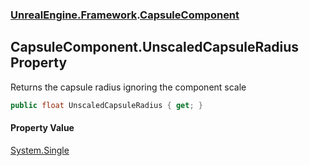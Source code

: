 ### [UnrealEngine.Framework](UnrealEngine_Framework.md 'UnrealEngine.Framework').[CapsuleComponent](CapsuleComponent.md 'UnrealEngine.Framework.CapsuleComponent')
## CapsuleComponent.UnscaledCapsuleRadius Property
Returns the capsule radius ignoring the component scale  
```csharp
public float UnscaledCapsuleRadius { get; }
```
#### Property Value
[System.Single](https://docs.microsoft.com/en-us/dotnet/api/System.Single 'System.Single')
